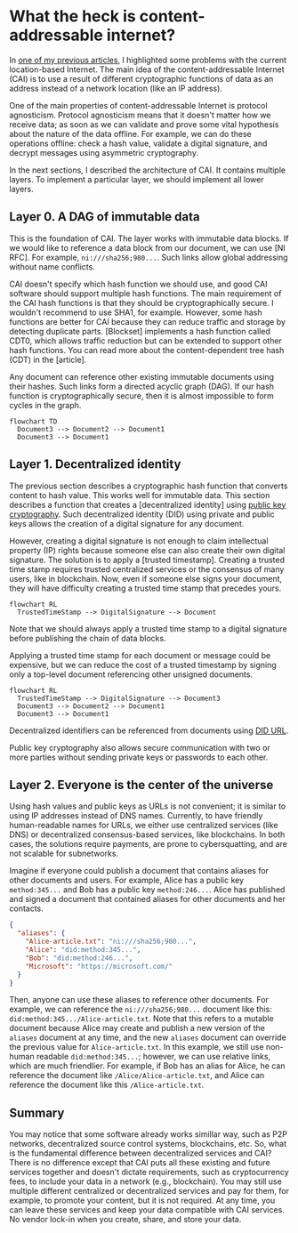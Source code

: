 # What the heck is content-addressable internet?

In [one of my previous articles](https://medium.com/@sergeyshandar/web3-foundation-e48a475139c2), I highlighted some problems with the current location-based Internet. The main idea of the content-addressable Internet (CAI) is to use a result of different cryptographic functions of data as an address instead of a network location (like an IP address).

One of the main properties of content-addressable Internet is protocol agnosticism. Protocol agnosticism means that it doesn't matter how we receive data; as soon as we can validate and prove some vital hypothesis about the nature of the data offline. For example, we can do these operations offline: check a hash value, validate a digital signature, and decrypt messages using asymmetric cryptography.

In the next sections, I described the architecture of CAI. It contains multiple layers. To implement a particular layer, we should implement all lower layers.

## Layer 0. A DAG of immutable data

This is the foundation of CAI. The layer works with immutable data blocks. If we would like to reference a data block from our document, we can use [NI RFC]. For example, `ni:///sha256;980...`. Such links allow global addressing without name conflicts.

CAI doesn't specify which hash function we should use, and good CAI software should support multiple hash functions. The main requirement of the CAI hash functions is that they should be cryptographically secure. I wouldn't recommend to use SHA1, for example. However, some hash functions are better for CAI because they can reduce traffic and storage by detecting duplicate parts. [Blockset] implements a hash function called CDT0, which allows traffic reduction but can be extended to support other hash functions. You can read more about the content-dependent tree hash (CDT) in the [article].

Any document can reference other existing immutable documents using their hashes. Such links form a directed acyclic graph (DAG). If our hash function is cryptographically secure, then it is almost impossible to form cycles in the graph.

```mermaid
flowchart TD
  Document3 --> Document2 --> Document1
  Document3 --> Document1
```

## Layer 1. Decentralized identity

The previous section describes a cryptographic hash function that converts content to hash value. This works well for immutable data. This section describes a function that creates a [decentralized identity] using [public key cryptography](https://en.wikipedia.org/wiki/Public-key_cryptography). Such decentralized identity (DID) using private and public keys allows the creation of a digital signature for any document. 

However, creating a digital signature is not enough to claim intellectual property (IP) rights because someone else can also create their own digital signature. The solution is to apply a [trusted timestamp]. Creating a trusted time stamp requires trusted centralized services or the consensus of many users, like in blockchain. Now, even if someone else signs your document, they will have difficulty creating a trusted time stamp that precedes yours.

```mermaid
flowchart RL
  TrustedTimeStamp --> DigitalSignature --> Document 
```

Note that we should always apply a trusted time stamp to a digital signature before publishing the chain of data blocks.

Applying a trusted time stamp for each document or message could be expensive, but we can reduce the cost of a trusted timestamp by signing only a top-level document referencing other unsigned documents.

```mermaid
flowchart RL
  TrustedTimeStamp --> DigitalSignature --> Document3
  Document3 --> Document2 --> Document1
  Document3 --> Document1
```

Decentralized identifiers can be referenced from documents using [DID URL](https://www.w3.org/TR/did-core/#did-url-syntax).

Public key cryptography also allows secure communication with two or more parties without sending private keys or passwords to each other. 

## Layer 2. Everyone is the center of the universe


Using hash values and public keys as URLs is not convenient; it is similar to using IP addresses instead of DNS names. Currently, to have friendly human-readable names for URLs, we either use centralized services (like DNS) or decentralized consensus-based services, like blockchains. In both cases, the solutions require payments, are prone to cybersquatting, and are not scalable for subnetworks.

Imagine if everyone could publish a document that contains aliases for other documents and users. For example, Alice has a public key `method:345...` and Bob has a public key `method:246...`. Alice has published and signed a document that contained aliases for other documents and her contacts.

```json
{
  "aliases": {
    "Alice-article.txt": "ni:///sha256;980...",
    "Alice": "did:method:345...",
    "Bob": "did:method:246...",
    "Microsoft": "https://microsoft.com/"
  }
}
```

Then, anyone can use these aliases to reference other documents. For example, we can reference the `ni:///sha256;980...` document like this: `did:method:345.../Alice-article.txt`. Note that this refers to a mutable document because Alice may create and publish a new version of the `aliases` document at any time, and the new `aliases` document can override the previous value for `Alice-article.txt`. In this example, we still use non-human readable `did:method:345...`; however, we can use relative links, which are much friendlier. For example, if Bob has an alias for Alice, he can reference the document like `/Alice/Alice-article.txt`, and Alice can reference the document like this `/Alice-article.txt`.

## Summary

You may notice that some software already works simillar way, such as P2P networks, decentralized source control systems, blockchains, etc. So, what is the fundamental difference between decentralized services and CAI? There is no difference except that CAI puts all these existing and future services together and doesn't dictate requirements, such as cryptocurrency fees, to include your data in a network (e.g., blockchain). You may still use multiple different centralized or decentralized services and pay for them, for example, to promote your content, but it is not required. At any time, you can leave these services and keep your data compatible with CAI services. No vendor lock-in when you create, share, and store your data.
